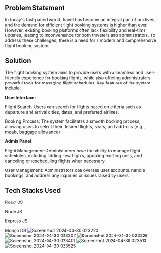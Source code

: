 ## Problem Statement

In today's fast-paced world, travel has become an integral part of our lives, and the demand for efficient flight booking systems is higher than ever. 
However, existing booking platforms often lack flexibility and real-time updates, leading to inconvenience for both travelers and administrators. 
To address these challenges, there is a need for a modern and comprehensive flight booking system.

## Solution

The flight booking system aims to provide users with a seamless and user-friendly experience for booking flights, while also offering administrators powerful tools for managing flight schedules. Key features of the system include:

**User Interface:**

Flight Search: Users can search for flights based on criteria such as departure and arrival cities, dates, and preferred airlines.

Booking Process: The system facilitates a smooth booking process, allowing users to select their desired flights, seats, and add-ons (e.g., meals, baggage allowance)

**Admin Panel:**

Flight Management: Administrators have the ability to manage flight schedules, including adding new flights, updating existing ones, and canceling or rescheduling flights when necessary.

User Management: Administrators can oversee user accounts, handle bookings, and address any inquiries or issues raised by users.

## Tech Stacks Used

React JS

Node JS

Express JS

Mongo DB
![Screenshot 2024-04-30 023223](https://github.com/Sabarnika/flight-booking-system/assets/98590604/2e171e1a-46ec-4ff0-aa63-36f7ef0c1295)
![Screenshot 2024-04-30 023307](https://github.com/Sabarnika/flight-booking-system/assets/98590604/a2e7058c-5277-49bf-99c1-4aff0d79f663)
![Screenshot 2024-04-30 023326](https://github.com/Sabarnika/flight-booking-system/assets/98590604/ace51630-285d-4486-b918-7732dce7cb7f)
![Screenshot 2024-04-30 023401](https://github.com/Sabarnika/flight-booking-system/assets/98590604/fd448715-2735-4e0b-8e87-540d9d73c2a4)
![Screenshot 2024-04-30 023513](https://github.com/Sabarnika/flight-booking-system/assets/98590604/0bba6d5a-92c5-44ed-99c9-3a7722b20ca7)
![Screenshot 2024-04-30 023525](https://github.com/Sabarnika/flight-booking-system/assets/98590604/d67d6688-c6a2-4df6-a0d7-7c58cf326c60)






